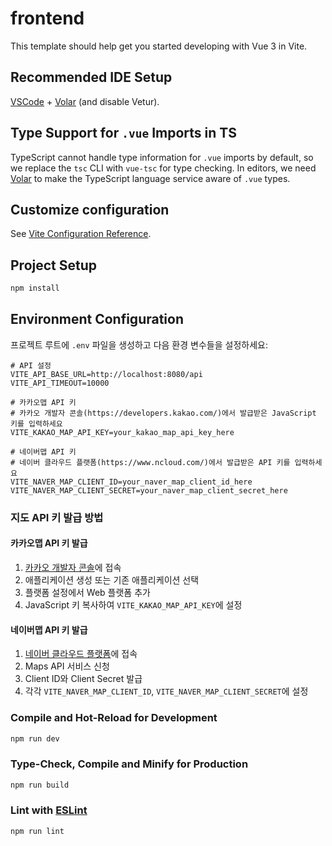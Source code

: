 # frontend

This template should help get you started developing with Vue 3 in Vite.

## Recommended IDE Setup

[VSCode](https://code.visualstudio.com/) + [Volar](https://marketplace.visualstudio.com/items?itemName=Vue.volar) (and disable Vetur).

## Type Support for `.vue` Imports in TS

TypeScript cannot handle type information for `.vue` imports by default, so we replace the `tsc` CLI with `vue-tsc` for type checking. In editors, we need [Volar](https://marketplace.visualstudio.com/items?itemName=Vue.volar) to make the TypeScript language service aware of `.vue` types.

## Customize configuration

See [Vite Configuration Reference](https://vite.dev/config/).

## Project Setup

```sh
npm install
```

## Environment Configuration

프로젝트 루트에 `.env` 파일을 생성하고 다음 환경 변수들을 설정하세요:

```env
# API 설정
VITE_API_BASE_URL=http://localhost:8080/api
VITE_API_TIMEOUT=10000

# 카카오맵 API 키
# 카카오 개발자 콘솔(https://developers.kakao.com/)에서 발급받은 JavaScript 키를 입력하세요
VITE_KAKAO_MAP_API_KEY=your_kakao_map_api_key_here

# 네이버맵 API 키
# 네이버 클라우드 플랫폼(https://www.ncloud.com/)에서 발급받은 API 키를 입력하세요
VITE_NAVER_MAP_CLIENT_ID=your_naver_map_client_id_here
VITE_NAVER_MAP_CLIENT_SECRET=your_naver_map_client_secret_here
```

### 지도 API 키 발급 방법

#### 카카오맵 API 키 발급

1. [카카오 개발자 콘솔](https://developers.kakao.com/)에 접속
2. 애플리케이션 생성 또는 기존 애플리케이션 선택
3. 플랫폼 설정에서 Web 플랫폼 추가
4. JavaScript 키 복사하여 `VITE_KAKAO_MAP_API_KEY`에 설정

#### 네이버맵 API 키 발급

1. [네이버 클라우드 플랫폼](https://www.ncloud.com/)에 접속
2. Maps API 서비스 신청
3. Client ID와 Client Secret 발급
4. 각각 `VITE_NAVER_MAP_CLIENT_ID`, `VITE_NAVER_MAP_CLIENT_SECRET`에 설정

### Compile and Hot-Reload for Development

```sh
npm run dev
```

### Type-Check, Compile and Minify for Production

```sh
npm run build
```

### Lint with [ESLint](https://eslint.org/)

```sh
npm run lint
```
